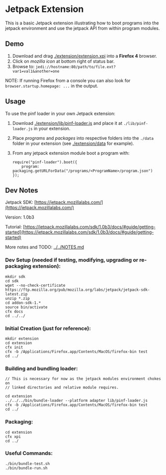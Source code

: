 Jetpack Extension
=================

This is a basic Jetpack extension illustrating how to boot programs into the
jetpack environment and use the jetpack API from within program modules.

Demo
----

  1. Download and drag [./extension/extension.xpi](https://github.com/pinf/loader-js/raw/master/demos/JetpackExtension/extension/extension.xpi) into a __Firefox 4__ browser.
  2. Click on _mozilla icon_ at bottom right of status bar.
  3. Browse to: `jedi://hostname:80/path/to/file.ext?var1=val1&another=one`

NOTE: If running Firefox from a console you can also look for `browser.startup.homepage: ...` in the output.

Usage
-----

To use the pinf loader in your own Jetpack extension:

  1. Download [./extension/lib/pinf-loader.js](https://github.com/pinf/loader-js/blob/master/demos/JetpackExtension/extension/lib/pinf-loader.js) and
     place it at `./lib/pinf-loader.js` in your extension.
  2. Place _programs_ and _packages_ into respective folders into the `./data` folder in your extension (see [./extension/data](https://github.com/pinf/loader-js/tree/master/demos/JetpackExtension/extension/data) for example).
  3. From any jetpack extension module boot a program with:

         require("pinf-loader").boot({
             program: packaging.getURLForData("/programs/<ProgramName>/program.json")
         });

Dev Notes
---------

Jetpack SDK: [https://jetpack.mozillalabs.com/](https://jetpack.mozillalabs.com/)

Version: 1.0b3

Tutorial: [https://jetpack.mozillalabs.com/sdk/1.0b3/docs/#guide/getting-started](https://jetpack.mozillalabs.com/sdk/1.0b3/docs/#guide/getting-started)

More notes and TODO: [../../NOTES.md](https://github.com/pinf/loader-js/blob/master/NOTES.md)

### Dev Setup (needed if testing, modifying, upgrading or re-packaging extension):

    mkdir sdk
    cd sdk
    wget --no-check-certificate https://ftp.mozilla.org/pub/mozilla.org/labs/jetpack/jetpack-sdk-latest.zip
    unzip *.zip
    cd addon-sdk-1.*
    source bin/activate
    cfx docs
    cd ../../

### Initial Creation (just for reference):

    mkdir extension
    cd extension
    cfx init
    cfx -b /Applications/Firefox.app/Contents/MacOS/firefox-bin test
    cd ../

### Building and bundling loader:

    // This is necessary for now as the jetpack modules environment chokes on
    // linked directories and relative module requires.

    cd extension
    ../../../bin/bundle-loader --platform adapter lib/pinf-loader.js
    cfx -b /Applications/Firefox.app/Contents/MacOS/firefox-bin test
    cd ../

### Packaging:

    cd extension
    cfx xpi
    cd ../

### Useful Commands:

    ./bin/bundle-test.sh
    ./bin/bundle-run.sh
